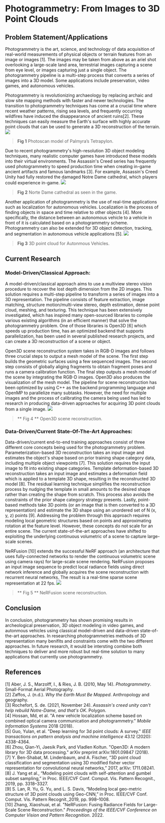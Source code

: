 ﻿# Photogrammetry: From Images to 3D Point Clouds

## Problem Statement/Applications
Photogrammetry is the art, science, and technology of data acquisition of real-world measurements of physical objects or terrain features from an image or images [1]. The images may be taken from above as an ariel shot overlooking a large-scale land area, terrestrial images capturing a scene from eye level, or images capturing just a single object. The photogrammetry pipeline is a multi-step process that converts a series of images into a 3D model. Some applications include preservation, video games, and autonomous vehicles.

Photogrammetry is revolutionizing archaeology by replacing archaic and slow site mapping methods with faster and newer technologies. The transition to photogrammetry techniques has come at a crucial time where recent weather patterns, rising sea levels, and frequently occurring wildfires have induced the disappearance of ancient ruins[2]. These techniques can easily measure the Earth's surface with highly accurate point clouds that can be used to generate a 3D reconstruction of the terrain.
![](https://sites.temple.edu/tudsc/files/2015/10/Screen-Shot-2015-10-14-at-11.44.35-AM.png)
> **Fig 1** Photoscan model of Palmyra’s Tetrapylon. 

Due to recent photogrammetry's high-resolution 3D object modeling techniques, many realistic computer games have introduced these models into their virtual environments. The Assassin's Creed series has frequently used photogrammetry to speed production time when creating in-game ancient artifacts and famous landmarks [3]. For example, Assassin's Creed Unity had fully restored the damaged Notre Dame cathedral, which players could experience in-game.
![](https://i.guim.co.uk/img/media/d6dec9475aff1a117081a20a25ea67ba98248cff/0_126_3989_2394/master/3989.jpg?width=1200&height=1200&quality=85&auto=format&fit=crop&s=e78ebb13265d96fb7e028c80d27dfdec)
> **Fig 2** Norte Dame cathedral as seen in the game.

Another application of photogrammetry is the use of real-time applications such as localization for autonomous vehicles. Localization is the process of finding objects in space and time relative to other objects [4]. More specifically, the distance between an autonomous vehicle to a vehicle in front of it is calculated based on a photogrammetry scheme. Photogrammetry can also be extended for 3D object detection, tracking, and segmentation in autonomous vehicle applications [5]. 
![](https://www.anolytics.ai/wp-content/uploads/2019/06/bg-1024x586.jpg)
> **Fig 3** 3D point cloud for Autonmous Vehicles.

## Current Research
### Model-Driven/Classical Approach:
A model-driven/classical approach aims to use a multiview stereo vision procedure to recover the lost depth dimension from the 2D images. This solution requires a multi-step pipeline to transform a series of images into a 3D representation. The pipeline consists of feature extraction, image matching, structure motion/multi-view stereo, depth estimation, dense point cloud, meshing, and texturing. This technique has been extensively investigated, which has inspired many open-sourced libraries to compile various existing algorithms (in an efficient manner) that solve the photogrammetry problem. One of those libraries is Open3D [6] which speeds up production time, has an optimized backend that supports parallelization, has been used in several published research projects, and can create a 3D reconstruction of a scene or object.

Open3D scene reconstruction system takes in RGB-D images and follows three crucial steps to output a mesh model of the scene. The first step builds the geometric surfaces using a few sequenced images. The second step consists of globally aliging fragments to obtain fragment poses and runs a camera calibration function. The final step outputs a mesh model of the scene by integrating the RGB-D images. Open3D also produces the visualization of the mesh model. The pipeline for scene reconstruction has been optimized by using C++ as the backend programming language and OpenMP to parallelize many subtasks. However, the need for multiple images and the process of calibrating the camera being used has led to research in producing data-driven approaches for acquiring 3D point clouds from a single image.
![](https://raw.githubusercontent.com/isl-org/Open3D-ML/master/docs/images/getting_started_ml_visualizer.gif)
> ** Fig 4 ** Open3D scene reconstruction.

  ### Data-Driven/Current State-Of-The-Art Approaches:
  
Data-driven/current end-to-end training approaches consist of three different core concepts being used for the photogrammetry problem. Parameterization-based 3D reconstruction takes an input image and estimates the object's shape based on prior training shape category data, including multiple object viewpoints [7]. This solution requires the input image to fit into existing shape categories. Template deformation-based 3D reconstruction takes an input image and estimates a deformation field which is applied to a template 3D shape, resulting in the reconstructed 3D model [8]. The residual learning technique simplifies the reconstruction process by nudging the template in small amounts to the desired shape rather than creating the shape from scratch. This process also avoids the constraints of the prior shape category strategy presents. Lastly, point-based methods take 3D points (or an image that is then converted to a 3D representation) and estimate the 3D shape using an unordered set of N (x, y, z) points [9]. Addressing the problem through this approach requires modeling local geometric structures based on points and approximating rotation at the feature level. However, these concepts do not scale for an entire scene. The current state-of-the-art approaches have shifted to exploiting the underlying continuous volumetric of a scene to capture large-scale scenes.

NeRFusion [10] extends the successful NeRF approach (an architecture that uses fully-connected networks to render the continuous volumetric scene using camera rays) for large-scale scene rendering. NeRFusion proposes an input image sequence to predict local radiance fields using direct network inference and globally acquires the scene reconstruction with recurrent neural networks. The result is a real-time sparse scene representation at 22 fps.
![](https://cseweb.ucsd.edu/~zex014/papers/2022_nerfusion/icon.png)
> ** Fig 5 ** NeRFusion scene reconstruction.

## Conclusion
In conclusion, photogrammetry has shown promising results in archeological preservation, 3D object modeling in video games, and autonmous vehicles using classical model-driven and data-driven state-of-the-art approaches. In researching photogrammetries methods of 3D representation many benifits and constraints come with the two different approaches. In future research, it would be intersting combine both techniques to deliver and more robust but real-time solution to many applications that currently use photogrammetry.

## References
[1] Aber, J. S., Marzolff, I., & Ries, J. B. (2010, May 14). _Photogrammetry_. Small-Format Aerial Photography.<br />
[2] Zaffos, J. (n.d.). _Why the Earth Must Be Mapped_. Anthropology and geography.<br />
[3] Rochefort, S. de. (2021, November 24). _Assassin's creed unity can't help rebuild Notre-Dame, and that's OK_. Polygon.<br />
[4] Hossan, Md, et al. "A new vehicle localization scheme based on combined optical camera communication and photogrammetry." _Mobile Information Systems_ 2018 (2018).<br />
[5] Guo, Yulan, et al. "Deep learning for 3d point clouds: A survey." _IEEE transactions on pattern analysis and machine intelligence_ 43.12 (2020): 4338-4364.<br />
[6] Zhou, Qian-Yi, Jaesik Park, and Vladlen Koltun. "Open3D: A modern library for 3D data processing." arXiv preprint arXiv:1801.09847 (2018).<br />
[7] Y. Ben-Shabat, M. Lindenbaum, and A. Fischer, “3D point cloud classification and segmentation using 3D modified fisher vector representation for convolutional neural networks,” 2017, arXiv: 1711.08241.<br />
[8] J. Yang et al., “Modeling point clouds with self-attention and gumbel subset sampling,” in Proc. IEEE/CVF Conf. Comput. Vis. Pattern Recognit., 2019, pp. 3318–3327.<br />
[9] S. Lan, R. Yu, G. Yu, and L. S. Davis, “Modeling local geo-metric structure of 3D point clouds using Geo-CNN,” in Proc. IEEE/CVF Conf. Comput. Vis. Pattern Recognit.,2019, pp. 998–1008.<br />
[10] Zhang, Xiaoshuai, et al. "NeRFusion: Fusing Radiance Fields for Large-Scale Scene Reconstruction." _Proceedings of the IEEE/CVF Conference on Computer Vision and Pattern Recognition_. 2022.<br />

